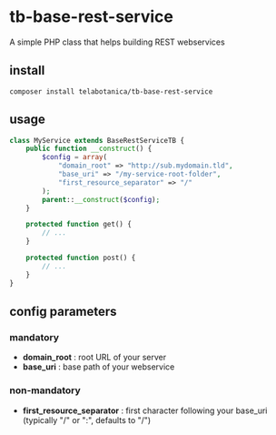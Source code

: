 # tb-base-rest-service
A simple PHP class that helps building REST webservices

## install
```
composer install telabotanica/tb-base-rest-service
```

## usage
```php
class MyService extends BaseRestServiceTB {
	public function __construct() {
		$config = array(
			"domain_root" => "http://sub.mydomain.tld",
			"base_uri" => "/my-service-root-folder",
			"first_resource_separator" => "/"
		);
		parent::__construct($config);
	}

	protected function get() {
		// ...
	}

	protected function post() {
		// ...
	}
}
```

## config parameters
### mandatory
- __domain_root__ : root URL of your server
- __base_uri__ : base path of your webservice
### non-mandatory
- __first_resource_separator__ : first character following your base_uri (typically "/" or ":", defaults to "/")
